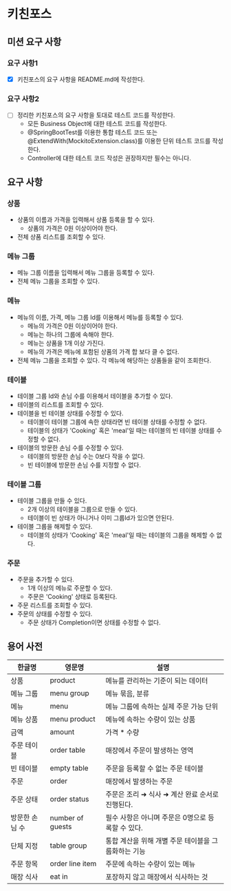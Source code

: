 # 키친포스

## 미션 요구 사항
### 요구 사항1
- [x] 키친포스의 요구 사항을 README.md에 작성한다.
### 요구 사항2
- [ ] 정리한 키친포스의 요구 사항을 토대로 테스트 코드를 작성한다.
    - 모든 Business Object에 대한 테스트 코드를 작성한다.
    - @SpringBootTest를 이용한 통합 테스트 코드 또는 @ExtendWith(MockitoExtension.class)를 이용한 단위 테스트 코드를 작성한다.
    - Controller에 대한 테스트 코드 작성은 권장하지만 필수는 아니다.

## 요구 사항
### 상품
- 상품의 이름과 가격을 입력해서 상품 등록을 할 수 있다.
    - 상품의 가격은 0원 이상이어야 한다.
- 전체 상품 리스트를 조회할 수 있다.

### 메뉴 그룹
- 메뉴 그룹 이름을 입력해서 메뉴 그룹을 등록할 수 있다.
- 전체 메뉴 그룹을 조회할 수 있다.

### 메뉴
- 메뉴의 이름, 가격, 메뉴 그룹 Id를 이용해서 메뉴를 등록할 수 있다.
    - 메뉴의 가격은 0원 이상이어야 한다.
    - 메뉴는 하나의 그룹에 속해야 한다.
    - 메뉴는 상품을 1개 이상 가진다.
    - 메뉴의 가격은 메뉴에 포함된 상품의 가격 합 보다 클 수 없다.
- 전체 메뉴 그룹을 조회할 수 있다. 각 메뉴에 해당하는 상품들을 같이 조회한다.

### 테이블
- 테이블 그룹 Id와 손님 수를 이용해서 테이블을 추가할 수 있다.
- 테이블의 리스트를 조회할 수 있다.
- 테이블을 빈 테이블 상태를 수정할 수 있다.
    - 테이블이 테이블 그룹에 속한 상태라면 빈 테이블 상태를 수정할 수 없다.
    - 테이블의 상태가 'Cooking' 혹은 'meal'일 때는 테이블의 빈 테이블 상태를 수정할 수 없다.
- 테이블의 방문한 손님 수를 수정할 수 있다.
    - 테이블의 방문한 손님 수는 0보다 작을 수 없다.
    - 빈 테이블에 방문한 손님 수를 지정할 수 없다.

### 테이블 그룹
- 테이블 그룹을 만들 수 있다.
    - 2개 이상의 테이블을 그룹으로 만들 수 있다.
    - 테이블이 빈 상태가 아니거나 이미 그룹Id가 있으면 안된다.
- 테이블 그룹을 해제할 수 있다.
    - 테이블의 상태가 'Cooking' 혹은 'meal'일 때는 테이블의 그룹을 해제할 수 없다.

### 주문
- 주문을 추가할 수 있다.
    - 1개 이상의 메뉴로 주문할 수 있다.
    - 주문은 'Cooking' 상태로 등록된다.
- 주문 리스트를 조회할 수 있다.
- 주문의 상태를 수정할 수 있다.
    - 주문 상태가 Completion이면 상태를 수정할 수 없다.

## 용어 사전

| 한글명 | 영문명 | 설명 |
| --- | --- | --- |
| 상품 | product | 메뉴를 관리하는 기준이 되는 데이터 |
| 메뉴 그룹 | menu group | 메뉴 묶음, 분류 |
| 메뉴 | menu | 메뉴 그룹에 속하는 실제 주문 가능 단위 |
| 메뉴 상품 | menu product | 메뉴에 속하는 수량이 있는 상품 |
| 금액 | amount | 가격 * 수량 |
| 주문 테이블 | order table | 매장에서 주문이 발생하는 영역 |
| 빈 테이블 | empty table | 주문을 등록할 수 없는 주문 테이블 |
| 주문 | order | 매장에서 발생하는 주문 |
| 주문 상태 | order status | 주문은 조리 ➜ 식사 ➜ 계산 완료 순서로 진행된다. |
| 방문한 손님 수 | number of guests | 필수 사항은 아니며 주문은 0명으로 등록할 수 있다. |
| 단체 지정 | table group | 통합 계산을 위해 개별 주문 테이블을 그룹화하는 기능 |
| 주문 항목 | order line item | 주문에 속하는 수량이 있는 메뉴 |
| 매장 식사 | eat in | 포장하지 않고 매장에서 식사하는 것 |
